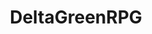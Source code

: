 ---
title: DeltaGreenRPG
crosslinks:
- nosleep
- NightAtTheOpera
- Roll20
- autotldr
- EPMissions
- CIAsCrestDataFiles
---